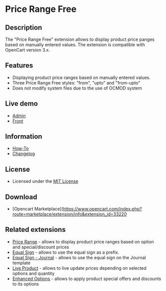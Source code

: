 # Price Range Free

## Description
The "Price Range Free" extension allows to display product price panges based on manually entered values.
The extension is compatible with OpenCart version 3.x.

## Features
* Displaying product price ranges based on manually entered values.
* Three Price Range Free styles: "from", "upto" and "from-upto"
* Does not modify system files due to the use of OCMOD system

## Live demo
* [Admin](http://ocmod.freevar.com/oc3020/c/admin/index.php?route=extension/module/price_range)
* [Front](http://ocmod.freevar.com/oc3020/c)

## Information
* [How-To](doc/HOWTO.md)
* [Changelog](doc/CHANGELOG.md)

## License
* Licensed under the [MIT License](LICENSE.txt)

## Download
* [Opencart Marketplace](https://www.opencart.com/index.php?route=marketplace/extension/info&extension_id=33220

## Related extensions
* [Price Range](https://www.opencart.com/index.php?route=marketplace/extension/info&extension_id=38331) - allows to display product price ranges based on option and special/discount prices
* [Equal Sign](https://www.opencart.com/index.php?route=marketplace/extension/info&extension_id=34383) - allows to use the equal sign as a prefix.
* [Equal Sign - Journal](https://www.opencart.com/index.php?route=marketplace/extension/info&extension_id=38532) - allows to use the equal sign on the Journal template
* [Live Product](https://www.opencart.com/index.php?route=marketplace/extension/info&extension_id=36005) - allows to live update prices depending on selected options and quantity
* [Enhanced Options](https://www.opencart.com/index.php?route=marketplace/extension/info&extension_id=40391) - allows to apply product special offers and discounts to its options

